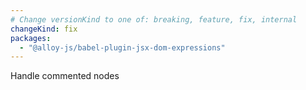 ```yaml
---
# Change versionKind to one of: breaking, feature, fix, internal
changeKind: fix
packages:
  - "@alloy-js/babel-plugin-jsx-dom-expressions"
---
```


Handle commented nodes
